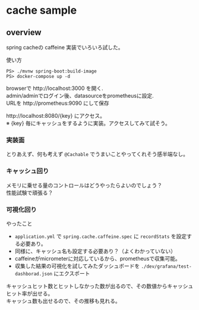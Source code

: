 # cache sample

## overview

spring cacheの caffeine 実装でいろいろ試した。

使い方

```PS
PS> ./mvnw spring-boot:build-image
PS> docker-compose up -d
```

browserで http://localhost:3000 を開く.  
admin/adminでログイン後、datasourceをprometheusに設定.  
URLを http://prometheus:9090 にして保存

http://localhost:8080/{key} にアクセス。  
※ {key} 毎にキャッシュをするように実装。アクセスしてみて試そう。

### 実装面

とりあえず、何も考えず `@Cachable` でうまいことやってくれそう感半端なし。

### キャッシュ回り

メモリに乗せる量のコントロールはどうやったらよいのでしょう？  
性能試験で頑張る？

### 可視化回り

やったこと

* `application.yml` で `spring.cache.caffeine.spec` に `recordStats` を設定する必要あり。
* 同様に、キャッシュ名も設定する必要あり？（よくわかっていない）
* caffeineがmicrometerに対応しているから、prometheusで収集可能。
* 収集した結果の可視化を試してみたダッシュボードを `./dev/grafana/test-dashborad.json` にエクスポート

キャッシュヒット数とヒットしなかった数が出るので、その数値からキャッシュヒット率が出せる。  
キャッシュ数も出せるので、その推移も見れる。
